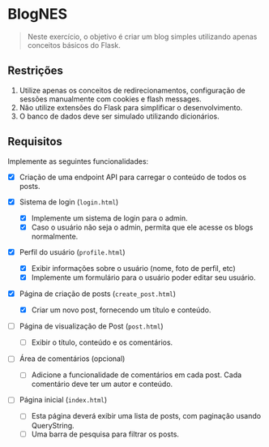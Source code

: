 # **BlogNES**

> Neste exercício, o objetivo é criar um blog simples utilizando apenas conceitos básicos do Flask.

## **Restrições**

1. Utilize apenas os conceitos de redirecionamentos, configuração de sessões manualmente com cookies e flash messages.
2. Não utilize extensões do Flask para simplificar o desenvolvimento.
3. O banco de dados deve ser simulado utilizando dicionários.

## **Requisitos**

Implemente as seguintes funcionalidades:

- [x] Criação de uma endpoint API para carregar o conteúdo de todos os posts.

- [x] Sistema de login (`login.html`)

  - [x] Implemente um sistema de login para o admin.
  - [x] Caso o usuário não seja o admin, permita que ele acesse os blogs normalmente.

- [x] Perfil do usuário (`profile.html`)

  - [x] Exibir informações sobre o usuário (nome, foto de perfil, etc)
  - [x] Implemente um formulário para o usuário poder editar seu usuário.

- [x] Página de criação de posts (`create_post.html`)

  - [x] Criar um novo post, fornecendo um título e conteúdo.

- [ ] Página de visualização de Post (`post.html`)

  - [ ] Exibir o título, conteúdo e os comentários.

- [ ] Área de comentários (opcional)

  - [ ] Adicione a funcionalidade de comentários em cada post. Cada comentário deve ter um autor e conteúdo.

- [ ] Página inicial (`index.html`)

  - [ ] Esta página deverá exibir uma lista de posts, com paginação usando QueryString.
  - [ ] Uma barra de pesquisa para filtrar os posts.
